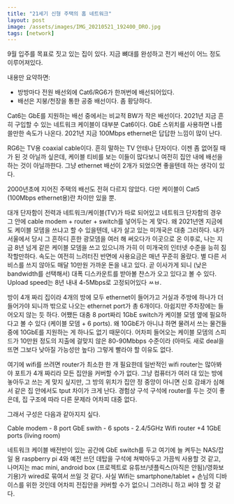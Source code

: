 ```yaml
---
title: "21세기 신형 주택의 홈 네트워크"
layout: post
image: /assets/images/IMG_20210521_192400_DRO.jpg
tags: [network]
---
```


9월 입주를 목표로 짓고 있는 집이 있다. 지금 뼈대를 완성하고 전기 배선이 어느 정도 이루어져있다. 

내용만 요약하면:
- 방방마다 전원 배선외에 Cat6/RG6가 한꺼번에 배선되어있다. 
- 배선은 지붕/천장을 통한 공중 배선이다. 좀 황당하다.

Cat6는 GbE를 지원하는 배선 중에서는 비교적 BW가 작은 배선이다. 2021년 지금 흔히 구입할 수 있는 네트워크 케이블이 대부분 Cat6이다. GbE 스위치를 사용하면 나름 쓸만한 속도가 나온다. 2021년 지금 100Mbps ethernet은 답답한 느낌이 많이 난다.

RG6는 TV용 coaxial cable이다. 흔히 말하는 TV 안테나 단자이다. 이젠 좀 없어질 때가 된 것 아닐까 싶은데, 케이블 티비를 보는 이들이 많다보니 여전히 집안 내에 배선을 하는 것이 아닐까한다. 그냥 ethernet 배선이 2개가 되었으면 좋을텐데 하는 생각이 있다. 

2000년초에 지어진 주택의 배선도 전혀 다르지 않았다. 다만 케이블이 Cat5 (100Mbps ethernet용)란 차이만 있을 뿐. 

대개 단자함이 전력과 네트워크/케이블(TV)가 따로 되어있고 네트워크 단자함의 경우 그 안에 cable modem + router + switch를 넣어두는 게 맞다. 왜 2021년엔 지금에도 케이블 모뎀을 쓰냐고 할 수 있을텐데, 내가 살고 있는 미개국은 대충 그러하다. 내가 서울에서 당시 그 흔하디 흔한 광모뎀을 여러 해 써오다가 이곳으로 온 이후로, 나는 지금 8년 넘게 같은 케이블 모뎀을 쓰고 있으니까 가히 이 미개국의 인터넷 수준을 능히 짐작할만하다. 속도는 여전히 느려터진 반면에 사용요금은 매년 꾸준히 올랐다. 별 다른 서비스를 쓰지 않아도 매달 10만원 가까운 돈을 내고 있다. 곧 이사가게 되니 (낮은 bandwidth를 선택해서) 대폭 디스카운트를 받아볼 챤스가 오고 있다고 볼 수 있다. Upload speed는 8년 내내 4-5Mbps로 고정되어있다 ㅆㅂ.

방이 4개 짜리 집이라 4개의 방에 모두 ethernet이 들어가고 거실과 주방에 하나가 더 들어가야 되니까 밖으로 나오는 ethernet port가 총 6개이다. 아쉽지만 주차장에는 들어오지 않는 듯 하다. 어쨌든 대충 8 port짜리 1GbE switch가 케이블 모뎀 옆에 필요하다고 볼 수 있다 (케이블 모뎀 + 6 ports). 왜 10GbE가 아니냐 하면 물려서 쓰는 물건들 중에 10GbE를 지원하는 게 하나도 없기 때문이다. 어차피 들어오는 케이블 모뎀의 스피드가 10만원 정도의 지출에 걸맞지 않은 80-90Mbbps 수준이라 (아마도 새로 deal을 뜨면 그보다 낮아질 가능성만 높다) 그렇게 빨라야 할 이유도 없다.

여기에 wifi를 쓰려면 router가 최소한 한 개 필요한데 일반적인 wifi router는 많아봐야 포트가 4개 짜리라 모든 집안을 커버할 수가 없다. 그냥 컴퓨터가 여러 대 있는 방에 놓아두고 쓰는 게 맞지 싶지만, 그 방의 위치가 집안 정 중앙이 아니면 신호 감쇄가 심해서 같은 집 안에서도 tput 차이가 크게 난다. 경험상 구석 구석에 router를 두는 것이 좋은데, 집 구조에 따라 다른 문제라 어차피 대중 없다.

그래서 구성은 다음과 같아지지 싶다.

Cable modem - 8 port GbE swith - 6 spots - 2.4/5GHz Wifi router +4 1GbE ports (living room)

네트워크 케이블 배전반이 있는 공간에 GbE switch를 두고 여기에 늘 켜두는 NAS/잡일 용 raspberry pi 4와 예전 쓰던 데탑을 구석에 쳐박아두고 가끔씩 사용할 것 같고, 나머지는 mac mini, android box (프로젝트로 유튜브/넷플릭스(아직은 안됨)/영화보기용)가 wired로 묶여서 쓰일 것 같다. 사실 Wifi는 smartphone/tablet + 손님의 디바이스를 위한 것인데 어차피 전집안을 커버할 수가 없으니 그러려니 하고 써야 할 것 같다. 